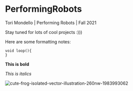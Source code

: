 # PerformingRobots

Tori Mondello | Performing Robots | Fall 2021

Stay tuned for lots of cool projects :)))

Here are some formatting notes: 

````
void loop(){
}
````
**This is bold**


*This is italics*



![cute-frog-isolated-vector-illustration-260nw-1983993062](https://user-images.githubusercontent.com/54527264/131615442-1ab5f84d-786c-41c5-88f7-f9904d6674e6.jpg)





